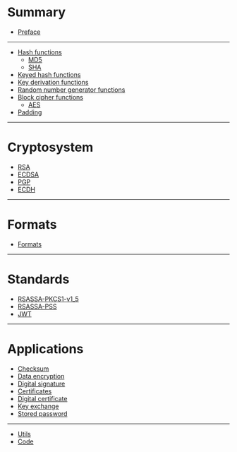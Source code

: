 # Summary

- [Preface](./preface.md)

---

- [Hash functions](./hash_functions.md)
    - [MD5](./md5.md)
    - [SHA](./sha.md)
- [Keyed hash functions](./keyed_hash_functions.md)
- [Key derivation functions](./kdf.md)
- [Random number generator functions]()
- [Block cipher functions]()
    - [AES](./aes.md)
- [Padding](./padding.md)

---

# Cryptosystem

- [RSA](./rsa.md)
- [ECDSA](./ecdsa.md)
- [PGP]()
- [ECDH]()

---

# Formats

- [Formats](./formats.md)

---

# Standards

- [RSASSA-PKCS1-v1_5](./rsa_ssa_pkcs1.md)
- [RSASSA-PSS](./rsa_pss.md)
- [JWT](./jwe.md)

---

# Applications

- [Checksum](./checksum.md)
- [Data encryption](./ciphertext.md)
- [Digital signature](./digital_signature.md)
- [Certificates](./certificates.md)
- [Digital certificate](./digital_certificate.md)
- [Key exchange](./key_exchange.md)
- [Stored password]()

---

- [Utils](./utils.md)
- [Code](./code.md)
